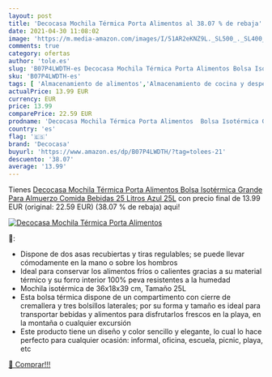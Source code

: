 ```yaml
---
layout: post
title: 'Decocasa Mochila Térmica Porta Alimentos al 38.07 % de rebaja'
date: 2021-04-30 11:08:02
image: 'https://m.media-amazon.com/images/I/51AR2eKNZ9L._SL500_._SL400_.jpg'
comments: true
category: ofertas
author: 'tole.es'
slug: 'B07P4LWDTH-es Decocasa Mochila Térmica Porta Alimentos Bolsa Isotérmica...'
sku: 'B07P4LWDTH-es'
tags: [ 'Almacenamiento de alimentos','Almacenamiento de cocina y despensa','Bolsas porta alimentos','Hogar y cocina','Porta alimentos','decocasa','mochila', ]
actualPrice: 13.99 EUR
currency: EUR
price: 13.99
comparePrice: 22.59 EUR
prodname: 'Decocasa Mochila Térmica Porta Alimentos  Bolsa Isotérmica Grande Para Almuerzo Comida Bebidas  25 Litros  Azul  25L'
country: 'es'
flag: '🇪🇸'
brand: 'Decocasa'
buyurl: 'https://www.amazon.es/dp/B07P4LWDTH/?tag=tolees-21'
descuento: '38.07'
average: '13.99'
---
```


Tienes [Decocasa Mochila Térmica Porta Alimentos  Bolsa Isotérmica Grande Para Almuerzo Comida Bebidas  25 Litros  Azul  25L](https://www.amazon.es/dp/B07P4LWDTH/?tag=tolees-21) con precio final de  13.99 EUR (original: 22.59 EUR) (38.07 %  de rebaja) aqui!

[![Decocasa Mochila Térmica Porta Alimentos](https://m.media-amazon.com/images/I/51AR2eKNZ9L._SL500_._SL400_.jpg)](https://www.amazon.es/dp/B07P4LWDTH/?tag=tolees-21)

🔎:

- Dispone de dos asas recubiertas y tiras regulables; se puede llevar cómodamente en la mano o sobre los hombros
- Ideal para conservar los alimentos fríos o calientes gracias a su material térmico y su forro interior 100% peva resistentes a la humedad
- Mochila isotérmica de 36x18x39 cm, Tamaño 25L
- Esta bolsa térmica dispone de un compartimento con cierre de cremallera y tres bolsillos laterales; por su forma y tamaño es ideal para transportar bebidas y alimentos para disfrutarlos frescos en la playa, en la montaña o cualquier excursión
- Este producto tiene un diseño y color sencillo y elegante, lo cual lo hace perfecto para cualquier ocasión: informal, oficina, escuela, picnic, playa, etc

[🛒 Comprar!!!](https://www.amazon.es/dp/B07P4LWDTH/?tag=tolees-21)
